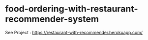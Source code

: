 # food-ordering-with-restaurant-recommender-system
See Project : https://restaurant-with-recommender.herokuapp.com/
